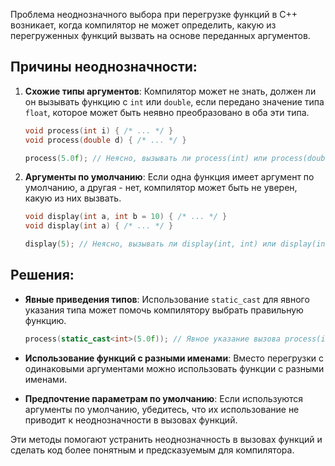 Проблема неоднозначного выбора при перегрузке функций в C++ возникает, когда компилятор не может определить, какую из перегруженных функций вызвать на основе переданных аргументов.

## Причины неоднозначности:

1. **Схожие типы аргументов**: Компилятор может не знать, должен ли он вызывать функцию с `int` или `double`, если передано значение типа `float`, которое может быть неявно преобразовано в оба эти типа.

   ```cpp
   void process(int i) { /* ... */ }
   void process(double d) { /* ... */ }

   process(5.0f); // Неясно, вызывать ли process(int) или process(double)
   ```

2. **Аргументы по умолчанию**: Если одна функция имеет аргумент по умолчанию, а другая - нет, компилятор может быть не уверен, какую из них вызвать.

   ```cpp
   void display(int a, int b = 10) { /* ... */ }
   void display(int a) { /* ... */ }

   display(5); // Неясно, вызывать ли display(int, int) или display(int)
   ```

## Решения:

- **Явные приведения типов**: Использование `static_cast` для явного указания типа может помочь компилятору выбрать правильную функцию.

  ```cpp
  process(static_cast<int>(5.0f)); // Явное указание вызова process(int)
  ```

- **Использование функций с разными именами**: Вместо перегрузки с одинаковыми аргументами можно использовать функции с разными именами.

- **Предпочтение параметрам по умолчанию**: Если используются аргументы по умолчанию, убедитесь, что их использование не приводит к неоднозначности в вызовах функций.

Эти методы помогают устранить неоднозначность в вызовах функций и сделать код более понятным и предсказуемым для компилятора.
